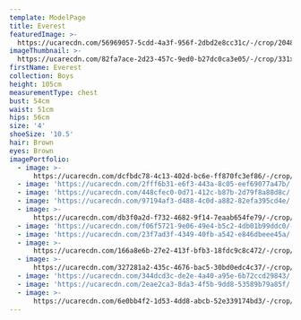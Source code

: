 ```yaml
---
template: ModelPage
title: Everest
featuredImage: >-
  https://ucarecdn.com/56969057-5cdd-4a3f-956f-2dbd2e8cc31c/-/crop/2048x938/0,247/-/preview/
imageThumbnail: >-
  https://ucarecdn.com/82fa7ace-2d23-457c-9ed0-b27dc0ca3e05/-/crop/331x437/75,8/-/preview/
firstName: Everest
collection: Boys
height: 105cm
measurementType: chest
bust: 54cm
waist: 51cm
hips: 56cm
size: '4'
shoeSize: '10.5'
hair: Brown
eyes: Brown
imagePortfolio:
  - image: >-
      https://ucarecdn.com/dcfbdc78-4c13-402d-bc6e-ff870fc3ef86/-/crop/1366x1603/0,445/-/preview/
  - image: 'https://ucarecdn.com/2fff6b31-e6f3-443a-8c05-eef69077a47b/'
  - image: 'https://ucarecdn.com/448cfec0-0d71-412c-b87b-2d79f8a88d8c/'
  - image: 'https://ucarecdn.com/97194af3-d488-4c0d-a882-82efa395cd4e/'
  - image: >-
      https://ucarecdn.com/db3f0a2d-f732-4682-9f14-7eaab654fe79/-/crop/1366x1593/0,455/-/preview/
  - image: 'https://ucarecdn.com/f06f5721-9e06-49e4-b5c2-4db01b99ddc0/-/preview/'
  - image: 'https://ucarecdn.com/23f7ad3f-4349-40fb-a542-e846dbeee45a/'
  - image: >-
      https://ucarecdn.com/166a8e6b-27e2-413f-bfb3-18fdc9c8c472/-/crop/462x635/0,58/-/preview/
  - image: >-
      https://ucarecdn.com/327281a2-435c-4676-bac5-30bd0edc4c37/-/crop/1366x1390/0,658/-/preview/
  - image: 'https://ucarecdn.com/344dcd3c-de2e-4a40-a95e-6b72ccd29843/'
  - image: 'https://ucarecdn.com/2eae2ca3-8da3-4f5b-9dd8-53589b79a85f/'
  - image: >-
      https://ucarecdn.com/6e0bb4f2-1d53-4dd8-abcb-52e339174bd3/-/crop/1366x1815/0,233/-/preview/
---
```


